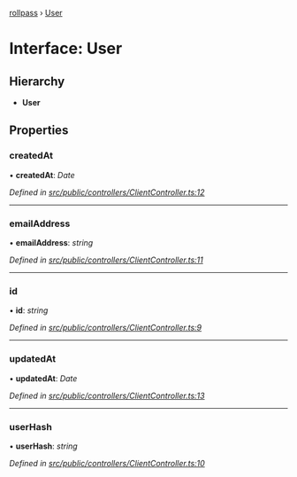 [rollpass](../README.md) › [User](user.md)

# Interface: User

## Hierarchy

* **User**

## Properties

###  createdAt

• **createdAt**: *Date*

*Defined in [src/public/controllers/ClientController.ts:12](https://github.com/RollPass/rollpass-js/blob/b3041cd/src/public/controllers/ClientController.ts#L12)*

___

###  emailAddress

• **emailAddress**: *string*

*Defined in [src/public/controllers/ClientController.ts:11](https://github.com/RollPass/rollpass-js/blob/b3041cd/src/public/controllers/ClientController.ts#L11)*

___

###  id

• **id**: *string*

*Defined in [src/public/controllers/ClientController.ts:9](https://github.com/RollPass/rollpass-js/blob/b3041cd/src/public/controllers/ClientController.ts#L9)*

___

###  updatedAt

• **updatedAt**: *Date*

*Defined in [src/public/controllers/ClientController.ts:13](https://github.com/RollPass/rollpass-js/blob/b3041cd/src/public/controllers/ClientController.ts#L13)*

___

###  userHash

• **userHash**: *string*

*Defined in [src/public/controllers/ClientController.ts:10](https://github.com/RollPass/rollpass-js/blob/b3041cd/src/public/controllers/ClientController.ts#L10)*
